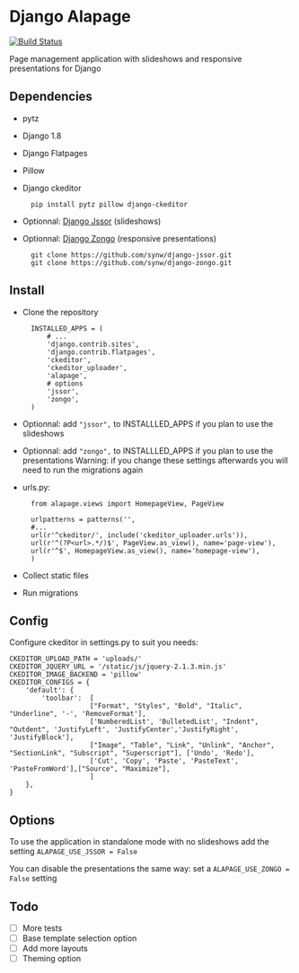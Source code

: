 Django Alapage
==============

[![Build Status](https://travis-ci.org/synw/django-alapage.svg?branch=master)](https://travis-ci.org/synw/django-alapage) 

Page management application with slideshows and responsive presentations for Django


Dependencies
--------------

- pytz
- Django 1.8
- Django Flatpages
- Pillow
- Django ckeditor

		pip install pytz pillow django-ckeditor 
		
- Optionnal: [Django Jssor](https://github.com/synw/django-jssor) (slideshows)
- Optionnal: [Django Zongo](https://github.com/synw/django-zongo) (responsive presentations)

		git clone https://github.com/synw/django-jssor.git
		git clone https://github.com/synw/django-zongo.git
		

Install
--------------

- Clone the repository

		INSTALLED_APPS = (
			# ...
			'django.contrib.sites',
    		'django.contrib.flatpages',
		    'ckeditor',
		    'ckeditor_uploader',
		    'alapage',
			# options 
		    'jssor',
		    'zongo',
		)

- Optionnal: add `"jssor",` to INSTALLLED_APPS if you plan to use the slideshows
- Optionnal: add `"zongo",` to INSTALLLED_APPS if you plan to use the presentations
Warning: if you change these settings afterwards you will need to run the migrations again

- urls.py:

		from alapage.views import HomepageView, PageView

		urlpatterns = patterns('',
		#...
		url(r'^ckeditor/', include('ckeditor_uploader.urls')),
	    url(r'^(?P<url>.*/)$', PageView.as_view(), name='page-view'),
	    url(r'^$', HomepageView.as_view(), name='homepage-view'),
	    )
    
- Collect static files
- Run migrations

Config
--------------

Configure ckeditor in settings.py to suit you needs:

	CKEDITOR_UPLOAD_PATH = 'uploads/'
	CKEDITOR_JQUERY_URL = '/static/js/jquery-2.1.3.min.js'
	CKEDITOR_IMAGE_BACKEND = 'pillow'
	CKEDITOR_CONFIGS = {
	    'default': {
	        'toolbar':  [
	                    ["Format", "Styles", "Bold", "Italic", "Underline", '-', 'RemoveFormat'],
	                    ['NumberedList', 'BulletedList', "Indent", "Outdent", 'JustifyLeft', 'JustifyCenter','JustifyRight', 'JustifyBlock'],
	                    ["Image", "Table", "Link", "Unlink", "Anchor", "SectionLink", "Subscript", "Superscript"], ['Undo', 'Redo'],
	                    ['Cut', 'Copy', 'Paste', 'PasteText', 'PasteFromWord'],["Source", "Maximize"],
	                    ]
	    },
	}

Options
--------------

To use the application in standalone mode with no slideshows add the setting `ALAPAGE_USE_JSSOR = False`

You can disable the presentations the same way: set a `ALAPAGE_USE_ZONGO = False` setting

Todo
--------------

- [ ] More tests
- [ ] Base template selection option
- [ ] Add more layouts
- [ ] Theming option
